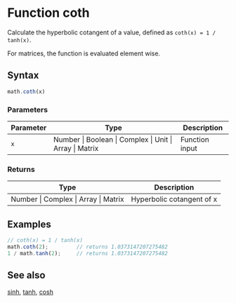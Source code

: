 # Function coth

Calculate the hyperbolic cotangent of a value,
defined as `coth(x) = 1 / tanh(x)`.

For matrices, the function is evaluated element wise.


## Syntax

```js
math.coth(x)
```

### Parameters

Parameter | Type | Description
--------- | ---- | -----------
`x` | Number &#124; Boolean &#124; Complex &#124; Unit &#124; Array &#124; Matrix | Function input

### Returns

Type | Description
---- | -----------
Number &#124; Complex &#124; Array &#124; Matrix | Hyperbolic cotangent of x


## Examples

```js
// coth(x) = 1 / tanh(x)
math.coth(2);         // returns 1.0373147207275482
1 / math.tanh(2);     // returns 1.0373147207275482
```


## See also

[sinh](sinh.md),
[tanh](tanh.md),
[cosh](cosh.md)


<!-- Note: This file is automatically generated from source code comments. Changes made in this file will be overridden. -->
